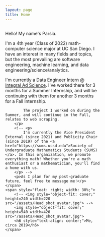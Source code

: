 ```yaml
---
layout: page
title: Home
---
```


<div style="display: inline-block">
    <span style="float: left; width: 60%;">
        <p>Hello! My name's Parsia.</p>
        <p>
            I'm a 4th year (Class of 2022) math-computer science major at UC San Diego.
            I have an interest in many fields and topics, but the most prevailing are 
            software engineering, machine learning, and data engineering/science/analytics.
        </p>
        <p>
            I'm currently a Data Engineer Intern @ <a href="https://integralads.com/">Integral Ad Science</a>. I've worked there for 3 months for a Summer Internship, and will be continuing with them for another 3 months for a Fall Internship.

            The project I worked on during the Summer, and will continue in the Fall, relates to web scraping.
        </p>
        <!-- <p>
            I'm currently the Vice President External (since 2021) and Publicity Chair (since 2019) of the <a href="https://sums.ucsd.edu">Society of Undergraduate Mathematics Students (SUMS)</a>. In this organization, we promote everything math! Whether you're a math enthusiast or a mathematician, you'll find a home with us.
        </p> -->
        <p>As I plan for my post-graduate future, feel free to message me!</p>
    </span>
    <span style="float: right; width: 30%;">
        <!-- <img style="object-fit: cover;" height=240 width=220 src="/assets/Head_shot_avatar.jpg"> -->
        <img style="object-fit: cover;" height=540 width=420 src="/assets/Head_shot_avatar.jpg">
        <h6 style="text-align: center;">Me, circa 2019</h6>
    </span>
</div>